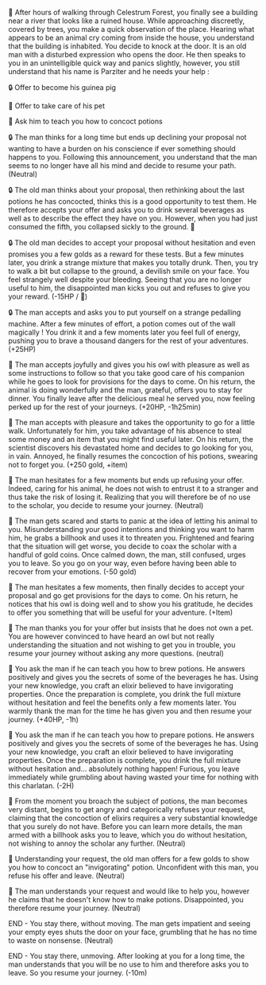 👴 After hours of walking through Celestrum Forest, you finally see a building near a river that looks like a ruined house. While approaching discreetly, covered by trees, you make a quick observation of the place. Hearing what appears to be an animal cry coming from inside the house, you understand that the building is inhabited. You decide to knock at the door. It is an old man with a disturbed expression who opens the door. He then speaks to you in an unintelligible quick way and panics slightly, however, you still understand that his name is Parziter and he needs your help :

🔒 Offer to become his guinea pig

🦉 Offer to take care of his pet

🧪 Ask him to teach you how to concoct potions

🔒 The man thinks for a long time but ends up declining your proposal not wanting to have a burden on his conscience if ever something should happens to you. Following this announcement, you understand that the man seems to no longer have all his mind and decide to resume your path. (Neutral)

🔒 The old man thinks about your proposal, then rethinking about the last potions he has concocted, thinks this is a good opportunity to test them. He therefore accepts your offer and asks you to drink several beverages as well as to describe the effect they have on you. However, when you had just consumed the fifth, you collapsed sickly to the ground. :nauseated_face:

🔒 The old man decides to accept your proposal without hesitation and even promises you a few golds as a reward for these tests. But a few minutes later, you drink a strange mixture that makes you totally drunk. Then, you try to walk a bit but collapse to the ground, a devilish smile on your face. You feel strangely well despite your bleeding. Seeing that you are no longer useful to him, the disappointed man kicks you out and refuses to give you your reward. (-15HP / :zany_face:)

🔒 The man accepts and asks you to put yourself on a strange pedalling machine. After a few minutes of effort, a potion comes out of the wall magically ! You drink it and a few moments later you feel full of energy, pushing you to brave a thousand dangers for the rest of your adventures. (+25HP)


🦉 The man accepts joyfully and gives you his owl with pleasure as well as some instructions to follow so that you take good care of his companion while he goes to look for provisions for the days to come. On his return, the animal is doing wonderfully and the man, grateful, offers you to stay for dinner. You finally leave after the delicious meal he served you, now feeling perked up for the rest of your journeys. (+20HP, -1h25min)

🦉 The man accepts with pleasure and takes the opportunity to go for a little walk. Unfortunately for him, you take advantage of his absence to steal some money and an item that you might find useful later. On his return, the scientist discovers his devastated home and decides to go looking for you, in vain. Annoyed, he finally resumes the concoction of his potions, swearing not to forget you. (+250 gold, +item)

🦉 The man hesitates for a few moments but ends up refusing your offer. Indeed, caring for his animal, he does not wish to entrust it to a stranger and thus take the risk of losing it. Realizing that you will therefore be of no use to the scholar, you decide to resume your journey. (Neutral)

🦉 The man gets scared and starts to panic at the idea of ​​letting his animal to you. Misunderstanding your good intentions and thinking you want to harm him, he grabs a billhook and uses it to threaten you. Frightened and fearing that the situation will get worse, you decide to coax the scholar with a handful of gold coins. Once calmed down, the man, still confused, urges you to leave. So you go on your way, even before having been able to recover from your emotions. (-50 gold)

🦉 The man hesitates a few moments, then finally decides to accept your proposal and go get provisions for the days to come. On his return, he notices that his owl is doing well and to show you his gratitude, he decides to offer you something that will be useful for your adventure. (+Item)

🦉 The man thanks you for your offer but insists that he does not own a pet. You are however convinced to have heard an owl but not really understanding the situation and not wishing to get you in trouble, you resume your journey without asking any more questions. (neutral)


🧪 You ask the man if he can teach you how to brew potions. He answers positively and gives you the secrets of some of the beverages he has. Using your new knowledge, you craft an elixir believed to have invigorating properties. Once the preparation is complete, you drink the full mixture without hesitation and feel the benefits only a few moments later. You warmly thank the man for the time he has given you and then resume your journey. (+40HP, -1h)

🧪 You ask the man if he can teach you how to prepare potions. He answers positively and gives you the secrets of some of the beverages he has. Using your new knowledge, you craft an elixir believed to have invigorating properties. Once the preparation is complete, you drink the full mixture without hesitation and... absolutely nothing happen! Furious, you leave immediately while grumbling about having wasted your time for nothing with this charlatan. (-2H)

🧪 From the moment you broach the subject of potions, the man becomes very distant, begins to get angry and categorically refuses your request, claiming that the concoction of elixirs requires a very substantial knowledge that you surely do not have. Before you can learn more details, the man armed with a billhook asks you to leave, which you do without hesitation, not wishing to annoy the scholar any further. (Neutral)

🧪 Understanding your request, the old man offers for a few golds to show you how to concoct an "invigorating" potion. Unconfident with this man, you refuse his offer and leave. (Neutral)

🧪 The man understands your request and would like to help you, however he claims that he doesn't know how to make potions. Disappointed, you therefore resume your journey. (Neutral)


END - You stay there, without moving. The man gets impatient and seeing your empty eyes shuts the door on your face, grumbling that he has no time to waste on nonsense. 
(Neutral)

END - You stay there, unmoving. After looking at you for a long time, the man understands that you will be no use to him and therefore asks you to leave. So you resume your journey. (-10m)

